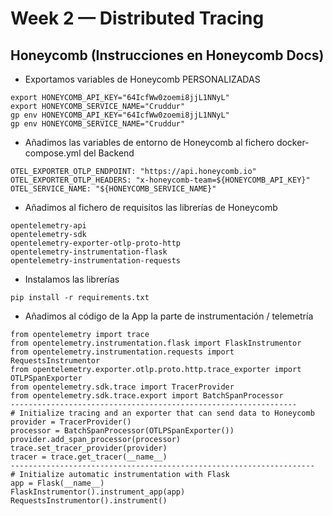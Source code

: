 # Week 2 — Distributed Tracing
## Honeycomb (Instrucciones en Honeycomb Docs)
- Exportamos variables de Honeycomb PERSONALIZADAS
 ```
export HONEYCOMB_API_KEY="64IcfWw0zoemi8jjL1NNyL"
export HONEYCOMB_SERVICE_NAME="Cruddur"
gp env HONEYCOMB_API_KEY="64IcfWw0zoemi8jjL1NNyL"
gp env HONEYCOMB_SERVICE_NAME="Cruddur"
```
- Añadimos las variables de entorno de Honeycomb al fichero docker-compose.yml del Backend
```
OTEL_EXPORTER_OTLP_ENDPOINT: "https://api.honeycomb.io"
OTEL_EXPORTER_OTLP_HEADERS: "x-honeycomb-team=${HONEYCOMB_API_KEY}"
OTEL_SERVICE_NAME: "${HONEYCOMB_SERVICE_NAME}"
```
- Añadimos al fichero de requisitos las librerías de Honeycomb
```
opentelemetry-api 
opentelemetry-sdk 
opentelemetry-exporter-otlp-proto-http 
opentelemetry-instrumentation-flask 
opentelemetry-instrumentation-requests
```
- Instalamos las librerías
```
pip install -r requirements.txt
```
- Añadimos al código de la App la parte de instrumentación / telemetría
```
from opentelemetry import trace
from opentelemetry.instrumentation.flask import FlaskInstrumentor
from opentelemetry.instrumentation.requests import RequestsInstrumentor
from opentelemetry.exporter.otlp.proto.http.trace_exporter import OTLPSpanExporter
from opentelemetry.sdk.trace import TracerProvider
from opentelemetry.sdk.trace.export import BatchSpanProcessor
----------------------------------------------------------------
# Initialize tracing and an exporter that can send data to Honeycomb
provider = TracerProvider()
processor = BatchSpanProcessor(OTLPSpanExporter())
provider.add_span_processor(processor)
trace.set_tracer_provider(provider)
tracer = trace.get_tracer(__name__)
--------------------------------------------------------------------
# Initialize automatic instrumentation with Flask
app = Flask(__name__)
FlaskInstrumentor().instrument_app(app)
RequestsInstrumentor().instrument()
```
